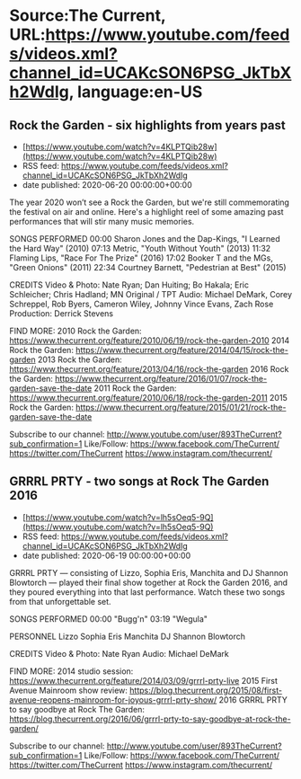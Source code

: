 # Source:The Current, URL:https://www.youtube.com/feeds/videos.xml?channel_id=UCAKcSON6PSG_JkTbXh2WdIg, language:en-US

## Rock the Garden - six highlights from years past
 - [https://www.youtube.com/watch?v=4KLPTQib28w](https://www.youtube.com/watch?v=4KLPTQib28w)
 - RSS feed: https://www.youtube.com/feeds/videos.xml?channel_id=UCAKcSON6PSG_JkTbXh2WdIg
 - date published: 2020-06-20 00:00:00+00:00

The year 2020 won’t see a Rock the Garden, but we're still commemorating the festival on air and online. Here's a highlight reel of some amazing past performances that will stir many music memories.

SONGS PERFORMED
00:00 Sharon Jones and the Dap-Kings, "I Learned the Hard Way" (2010)
07:13 Metric, "Youth Without Youth" (2013)
11:32 Flaming Lips, "Race For The Prize" (2016)
17:02 Booker T and the MGs, "Green Onions" (2011)
22:34 Courtney Barnett, "Pedestrian at Best" (2015)

CREDITS
Video & Photo: Nate Ryan; Dan Huiting; Bo Hakala; Eric Schleicher; Chris Hadland; MN Original / TPT
Audio: Michael DeMark, Corey Schreppel, Rob Byers, Cameron Wiley, Johnny Vince Evans, Zach Rose
Production: Derrick Stevens

FIND MORE:
2010 Rock the Garden: https://www.thecurrent.org/feature/2010/06/19/rock-the-garden-2010
2014 Rock the Garden: https://www.thecurrent.org/feature/2014/04/15/rock-the-garden
2013 Rock the Garden:
https://www.thecurrent.org/feature/2013/04/16/rock-the-garden
2016 Rock the Garden:
https://www.thecurrent.org/feature/2016/01/07/rock-the-garden-save-the-date
2011 Rock the Garden:
https://www.thecurrent.org/feature/2010/06/18/rock-the-garden-2011
2015 Rock the Garden:
https://www.thecurrent.org/feature/2015/01/21/rock-the-garden-save-the-date


Subscribe to our channel:
http://www.youtube.com/user/893TheCurrent?sub_confirmation=1
Like/Follow:
https://www.facebook.com/TheCurrent/
https://twitter.com/TheCurrent
https://www.instagram.com/thecurrent/

## GRRRL PRTY - two songs at Rock The Garden 2016
 - [https://www.youtube.com/watch?v=lh5sOeq5-9Q](https://www.youtube.com/watch?v=lh5sOeq5-9Q)
 - RSS feed: https://www.youtube.com/feeds/videos.xml?channel_id=UCAKcSON6PSG_JkTbXh2WdIg
 - date published: 2020-06-19 00:00:00+00:00

GRRRL PRTY — consisting of Lizzo, Sophia Eris, Manchita and DJ Shannon Blowtorch — played their final show together at Rock the Garden 2016, and they poured everything into that last performance. Watch these two songs from that unforgettable set. 

SONGS PERFORMED
00:00 "Bugg'n"
03:19 "Wegula"

PERSONNEL
Lizzo
Sophia Eris
Manchita
DJ Shannon Blowtorch

CREDITS
Video & Photo: Nate Ryan
Audio: Michael DeMark

FIND MORE:
2014 studio session: https://www.thecurrent.org/feature/2014/03/09/grrrl-prty-live
2015 First Avenue Mainroom show review: https://blog.thecurrent.org/2015/08/first-avenue-reopens-mainroom-for-joyous-grrrl-prty-show/
2016 GRRRL PRTY to say goodbye at Rock The Garden: https://blog.thecurrent.org/2016/06/grrrl-prty-to-say-goodbye-at-rock-the-garden/

Subscribe to our channel:
http://www.youtube.com/user/893TheCurrent?sub_confirmation=1
Like/Follow:
https://www.facebook.com/TheCurrent/
https://twitter.com/TheCurrent
https://www.instagram.com/thecurrent/

